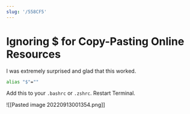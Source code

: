 ```yaml
---
slug: '/558CF5'
---
```


# Ignoring $ for Copy-Pasting Online Resources

I was extremely surprised and glad that this worked.

```bash
alias "$"=""
```

Add this to your `.bashrc` or `.zshrc`. Restart Terminal.

![[Pasted image 20220913001354.png]]
